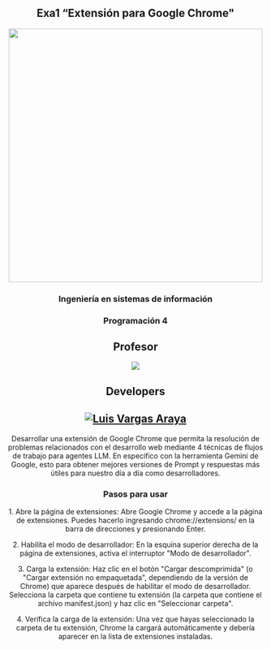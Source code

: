<section align="center">
  
# Exa1 “Extensión para Google Chrome"
  
<img src="https://mikeguzman.github.io/EIF201-Progra-I/resources/una_logo.jpeg"  width="500"/>

<h3>Ingeniería en sistemas de información</h3>
<h3>Programación 4</h3>
<h2>Profesor</h2>

<a href="https://github.com/RubenMoraVargas"> 
  <img src="https://img.shields.io/badge/RubenMoraVargas-red?style=for-the-badge&logo=codeigniter&logoColor=black&label=Ruben%20Mora%20Vargas&labelColor=white">
  </a>

<h2> Developers </h2>

## [![Luis Vargas Araya](https://img.shields.io/badge/Luvara-blue?style=for-the-badge&logo=html5&logoColor=black&label=Luis%20Vargas%20Araya&labelColor=white)](https://github.com/Luvara)

<p>
Desarrollar una extensión de Google Chrome que permita la resolución de problemas relacionados con el desarrollo web mediante 4 técnicas de flujos de trabajo para agentes LLM.
En específico con la herramienta Gemini de Google, esto para obtener mejores versiones de Prompt  y respuestas más útiles para nuestro día a día como desarrolladores.
</p>

<h3>Pasos para usar</h3>

<p>
1. Abre la página de extensiones:
Abre Google Chrome y accede a la página de extensiones. Puedes hacerlo ingresando chrome://extensions/ en la barra de direcciones y presionando Enter.
</p>

<p>
2. Habilita el modo de desarrollador:
En la esquina superior derecha de la página de extensiones, activa el interruptor "Modo de desarrollador".
</p>

<p>
3. Carga la extensión:
Haz clic en el botón "Cargar descomprimida" (o "Cargar extensión no empaquetada", dependiendo de la versión de Chrome) que aparece después de habilitar el modo de desarrollador.
Selecciona la carpeta que contiene tu extensión (la carpeta que contiene el archivo manifest.json) y haz clic en "Seleccionar carpeta".
</p>

<p>
4. Verifica la carga de la extensión:
Una vez que hayas seleccionado la carpeta de tu extensión, Chrome la cargará automáticamente y debería aparecer en la lista de extensiones instaladas.
</p>
</section>
